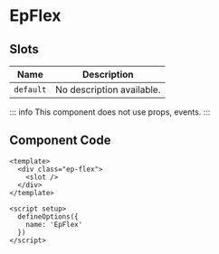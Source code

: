 # EpFlex



## Slots
| Name | Description |
|------|-------------|
| `default` | No description available. |


::: info
This component does not use props, events.
:::

## Component Code

```vue
<template>
  <div class="ep-flex">
    <slot />
  </div>
</template>

<script setup>
  defineOptions({
    name: 'EpFlex'
  })
</script>

```